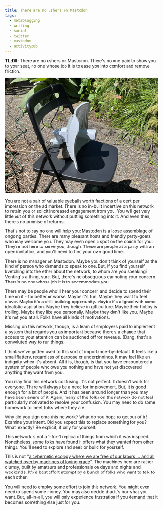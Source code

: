 ```yaml
---
title: There are no ushers on Mastodon
tags:
  - metablogging
  - writing
  - social
  - twitter
  - mastodon
  - activitypub
---
```


**TL;DR**: There are no ushers on Mastodon. There's no one paid to show you to your seat, no one whose job it is to ease you into comfort and remove friction.

<!--more-->

!["Wifi extender dish antenna in my backyard"](IMG_0449.png)

You are not a pair of valuable eyeballs worth fractions of a cent per impression on the ad market. There is no in-built incentive on this network to retain you or solicit increased engagement from you. You will get very little out of this network without putting something into it. And even then, there's no promise of returns.

That's not to say no one will help you: Mastodon is a loose assemblage of ongoing parties. There are many pleasant hosts and friendly party-goers who may welcome you. They may even open a spot on the couch for you. They're not here to serve you, though. These are people at a party with an open invitation, and you'll need to find your own good time.

There is no manager on Mastodon. Maybe you don't think of yourself as the kind of person who demands to speak to one. But, if you find yourself kvetching into the ether about the network, to whom are you speaking? Venting's a thing, sure. But, there's no obsequious ear noting your concern. There's no one whose job it is to accommodate you.

There may be people who'll hear your concern and decide to spend their time on it - for better or worse. Maybe it's fun. Maybe they want to feel clever. Maybe it's a skill-building opportunity. Maybe it's aligned with some idealistic aspiration. Maybe they believe in gift culture. Maybe their hobby is trolling. Maybe they like you personally. Maybe they don't like you. Maybe it's not you at all. Folks have all kinds of motivations.

Missing on this network, though, is a team of employees paid to implement a system that regards you as important because there's a chance that access to your attention can be auctioned off for revenue. (Dang, that's a convoluted way to run things.)

I think we've gotten used to this sort of importance-by-default. It feels like a small flattery, regardless of purpose or underpinnings. It may feel like an indignity when it's absent. All it is, though, is that you have encountered a system of people who owe you nothing and have not yet discovered anything they want from you.

You may find this network confusing. It's not perfect. It doesn't work for everyone. There will always be a need for improvement. But, it is good enough for a lot of people. And it has been around longer than you may have been aware of it. Again, many of the folks on the network do not feel particularly motivated to resolve your confusion. You may need to do some homework to meet folks where they are.

Why did you sign onto this network? What do you hope to get out of it? Examine your intent. Did you expect this to replace something for you? What, exactly? Be explicit, if only for yourself.

This network is not a 1-for-1 replica of things from which it was inspired. Nonetheless, some folks have found it offers what they wanted from other things. You'll need to explore and seek or build for yourself.

This is not "[a cybernetic ecology where we are free of our labors ... and all watched over by machines of loving grace](http://www.brautigan.net/machines.html)". The machines here are rather clumsy, built by amateurs and professionals on days and nights and weekends. It's a best effort attempt by a bunch of folks who want to talk to each other.

You will need to employ some effort to join this network. You might even need to spend some money. You may also decide that it's not what you want. But, all-in-all, you will only experience frustration if you demand that it becomes something else just for you.
